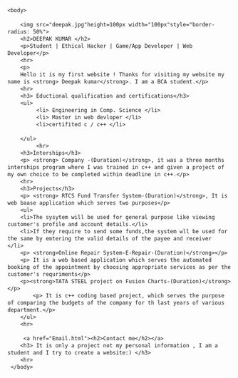 <html>
<head>
    <title> first project</title>
    </head>
    
    <body>

        <img src="deepak.jpg"height=100px width="100px"style="border-radius: 50%">
        <h2>DEEPAK KUMAR </h2>
        <p>Student | Ethical Hacker | Game/App Developer | Web Developer</p>
        <hr>
        <p>
        Hello it is my first website ! Thanks for visiting my website my name is <strong> Deepak kumar</strong>. I am a BCA student.</p>
        <hr>
        <h3> Eductional qualification and certifications</h3>
        <ul>
             <li> Engineering in Comp. Science </li>
             <li> Master in web devloper </li>
             <li>certifited c / c++ </li>
            
        </ul>
             <hr>
        <h3>Interships</h3>
        <p> <strong> Company -(Duration)</strong>, it was a three months interships program where I was trained in c++ and given a project of my own choice to be completed within deadline in c++.</p>
        <hr>
        <h3>Projects</h3>
        <p> <strong> RTCS Fund Transfer System-(Duration)</strong>, It is web baase application which serves two purposes</p>
        <ul>
        <li>The sysytem will be used for general purpose like viewing customer's profile and account details.</li>
        <li>If they require to send some funds,the system wll be used for the same by emtering the valid details of the payee and receiver  </li>
        <p> <strong>Online Repair System-E-Repair-(Duration)</strong></p>
        <p> It is a web based application which serves the automated booking of the appointment by choosing appropriate services as per the customer's requriments</p>
        <p><strong>TATA STEEL project on Fusion Charts-(Duration)</strong></p>
            <p> It is c++ coding based project, which serves the purpose of comparing the budgets of the company for th last years of various department.</p>
        </ul>
        <hr>
        
         <a href="Email.html"><h2>Contact me</h2></a>
        <h3> It is only a project not my personal information , I am a student and I try to create a website:) </h3>
        <hr>
     </body>

</html>
